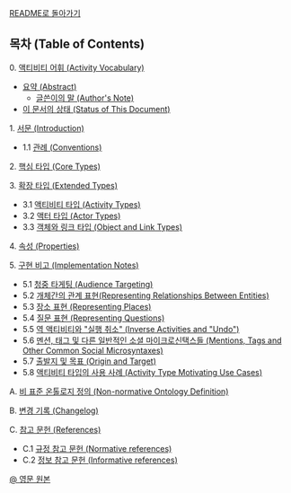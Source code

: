 [README로 돌아가기](README.md)

## 목차 (Table of Contents)

0\. [액티비티 어휘 (Activity Vocabulary)](ActivityVocabularyIntro.md)

- [요약 (Abstract)](ActivityVocabularyIntro.md#요약-(Abstract))
  - [글쓴이의 말 (Author's Note)](ActivityVocabularyIntro.md#글쓴이의-말-(Author's-Note))
- [이 문서의 상태 (Status of This Document)](ActivityVocabularyIntro.md#요약-(Abstract))

1\. [서문 (Introduction)](ActivityVocabularyChapter1.md)

- 1.1 [관례 (Conventions)](ActivityVocabularyChapter1.md#1.1-관례-(Conventions))

2\. [핵심 타입 (Core Types)](ActivityVocabularyChapter2.md)

3\. [확장 타입 (Extended Types)](ActivityVocabularyChapter3.md)

- 3.1 [액티비티 타입 (Activity Types)](ActivityVocabularyChapter3.md#3.1-액티비티-타입-(Activity-Types))
- 3.2 [액터 타입 (Actor Types)](ActivityVocabularyChapter3.md#3.2-액터-타입-(Actor-Types))
- 3.3 [객체와 링크 타입 (Object and Link Types)](ActivityVocabularyChapter3.md#3.3-객체와-링크-타입-(Object-and-Link-Types))

4\. [속성 (Properties)](ActivityVocabularyChapter4.md)

5\. [구현 비고 (Implementation Notes)](ActivityVocabularyChapter5.md)

- 5.1 [청중 타게팅 (Audience Targeting)](ActivityVocabularyChapter5.md#5.1-청중-타게팅-(Audience-Targeting))
- 5.2 [개체간의 관계 표현(Representing Relationships Between Entities)](ActivityVocabularyChapter5.md#5.2-개체간의-관계-표현(Representing-Relationships-Between-Entities))
- 5.3 [장소 표현 (Representing Places)](ActivityVocabularyChapter5.md#5.3-장소-표현-(Representing-Places))
- 5.4 [질문 표현 (Representing Questions)](ActivityVocabularyChapter5.md#5.4-질문-표현-(Representing-Questions))
- 5.5 [역 액티비티와 "실행 취소" (Inverse Activities and "Undo")](ActivityVocabularyChapter5.md#5.5-역-액티비티와-"실행-취소"-(Inverse-Activities-and-"Undo"))
- 5.6 [멘션, 태그 및 다른 일반적인 소셜 마이크로신택스들 (Mentions, Tags and Other Common Social Microsyntaxes)](ActivityVocabularyChapter5.md#5.6-멘션,-태그-및-다른-일반적인-소셜-마이크로신택스들-(Mentions,-Tags-and-Other-Common-Social-Microsyntaxes))
- 5.7 [출발지 및 목표 (Origin and Target)](ActivityVocabularyChapter5.md#5.7-출발지-및-목표-(Origin-and-Target))
- 5.8 [액티비티 타입의 사용 사례 (Activity Type Motivating Use Cases)](ActivityVocabularyChapter5.md#5.8-액티비티-타입의-사용-사례-(Activity-Type-Motivating-Use-Cases))

A\. [비 표준 온톨로지 정의 (Non-normative Ontology Definition)](ActivityVocabularyChapterA.md)

B\. [변경 기록 (Changelog)](ActivityVocabularyChapterB.md)

C\. [참고 문헌 (References)](ActivityVocabularyChapterC.md)

- C.1 [규정 참고 문헌 (Normative references)](ActivityVocabularyChapterC.md#규정-참고-문헌-(Normative-references))
- C.2 [정보 참고 문헌 (Informative references)](ActivityVocabularyChapterC.md#정보-참고-문헌-(Informative-references))

[@ 영문 원본](ActivityVocabulary-en.md)